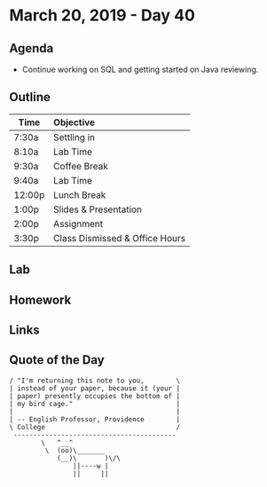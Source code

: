 # March 20, 2019 - Day 40


## Agenda

- Continue working on SQL and getting started on Java reviewing. 

## Outline

| Time   | Objective                        |
| -------|:---------------------------------|
| 7:30a  | Settling in                      |
| 8:10a  | Lab Time                         |
| 9:30a  | Coffee Break                     |
| 9:40a  | Lab Time                         |
| 12:00p | Lunch Break                      |
| 1:00p  | Slides & Presentation            |
| 2:00p  | Assignment                       |
| 3:30p  | Class Dismissed & Office Hours   |

## Lab


## Homework


## Links




## Quote of the Day 
```_________________________________________
/ "I'm returning this note to you,        \
| instead of your paper, because it (your |
| paper) presently occupies the bottom of |
| my bird cage."                          |
|                                         |
| -- English Professor, Providence        |
\ College                                 /
 -----------------------------------------
        \   ^__^
         \  (oo)\_______
            (__)\       )\/\
                ||----w |
                ||     ||
```